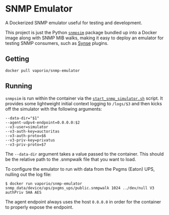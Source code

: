# SNMP Emulator

A Dockerized SNMP emulator useful for testing and development.

This project is just the Python [`snmpsim`](https://github.com/etingof/snmpsim) package bundled up into a
Docker image along with SNMP MIB walks, making it easy to deploy an emulator for
testing SNMP consumers, such as [Synse](https://synse.readthedocs.io/en/latest/) plugins.

## Getting

```
docker pull vaporio/snmp-emulator
```

## Running

`snmpsim` is run within the container via the [`start_snmp_simulator.sh`](start_snmp_simulator.sh) script.
It provides some lightweight initial context logging to ```/logs/$3``` and then kicks off the simulator
with the following arguments:

```
--data-dir="$1"
--agent-udpv4-endpoint=0.0.0.0:$2
--v3-user=simulator
--v3-auth-key=auctoritas
--v3-auth-proto=$6
--v3-priv-key=privatus
--v3-priv-proto=$7
```

The `--data-dir` argument takes a value passed to the container. This should be the relative path to the
.snmpwalk file that you want to load.

To configure the emulator to run with data from the Pxgms (Eaton) UPS, nulling out the log file:

```
$ docker run vaporio/snmp-emulator snmp_data/device/ups/pxgms_ups/public.snmpwalk 1024 ../dev/null V3 authPriv SHA AES
```

The agent endpoint always uses the host `0.0.0.0` in order for the container
to properly expose the endpoint.
